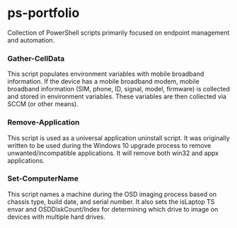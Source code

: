# ps-portfolio
Collection of PowerShell scripts primarily focused on endpoint management and automation.

### Gather-CellData
This script populates environment variables with mobile broadband information. If the device has a mobile broadband modem, mobile broadband information (SIM, phone, ID, signal, model, firmware) is collected and stored in environment variables. These variables are then collected via SCCM (or other means).

### Remove-Application
This script is used as a universal application uninstall script. It was originally written to be used
during the Windows 10 upgrade process to remove unwanted/incompatible applications. It will remove both win32 and appx applications.

### Set-ComputerName
This script names a machine during the OSD imaging process based on chassis type, build date, and serial number.
It also sets the isLaptop TS envar and OSDDiskCount/Index for determining which drive to image on devices with
multiple hard drives.
